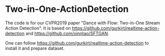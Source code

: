 # Two-in-One-ActionDetection

The code is for our CVPR2019 paper "Dance with Flow: Two-in-One Stream Action Detection". It is based on https://github.com/gurkirt/realtime-action-detection and https://github.com/xinntao/SFTGAN.

One can follow https://github.com/gurkirt/realtime-action-detection to install it and prepare dataset.


